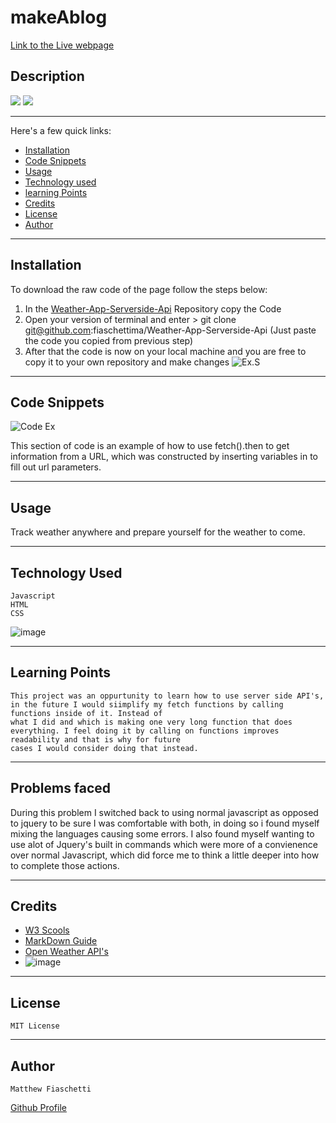 # makeAblog

[Link to the Live webpage](https://fiaschettima.github.io/Weather-App-Serverside-Api/)

## Description



![](./assets/images/workingProductDemo.gif)
![](./assets/images/workingProductDemoMOBIL.gif)


---

Here's a few quick links:

* [Installation](#installation)
* [Code Snippets](#code-snippets)
* [Usage](#usage)
* [Technology used](#technology-used)
* [learning Points](#learning-points)
* [Credits](#credits)
* [License](#license)
* [Author](#author)
---

## Installation

To download the raw code of the page follow the steps below:
1. In the [Weather-App-Serverside-Api](https://github.com/fiaschettima/Weather-App-Serverside-Api/settings/pages) Repository copy the Code               
2. Open your version of terminal and enter > git clone git@github.com:fiaschettima/Weather-App-Serverside-Api (Just paste the code you copied from previous step)
3. After that the code is now on your local machine and you are free to copy it to your own repository and make changes
 ![Ex.S](./assets/images/cloneScreen.png)




---


## Code Snippets
![Code Ex](./assets/images/codeSnippet.png)

This section of code is an example of how to use fetch().then to get information from a URL, which was constructed by inserting variables in 
to fill out url parameters.

---
## Usage 

Track weather anywhere and prepare yourself for the weather to come.

---
## Technology Used
    
    Javascript
    HTML
    CSS
   
 ![image](https://img.shields.io/badge/Bootstrap-563D7C?style=for-the-badge&logo=bootstrap&logoColor=white)

---

## Learning Points
    This project was an oppurtunity to learn how to use server side API's, in the future I would siimplify my fetch functions by calling functions inside of it. Instead of
    what I did and which is making one very long function that does everything. I feel doing it by calling on functions improves readability and that is why for future
    cases I would consider doing that instead.
---
## Problems faced
During this problem I switched back to using normal javascript as opposed to jquery to be sure I was comfortable with both, in doing so i found 
myself mixing the languages causing some errors. I also found myself wanting to use alot of Jquery's built in commands which were more of a convienence over 
normal Javascript, which did force me to think a little deeper into how to complete those actions.

---
## Credits

- [W3 Scools](https://www.w3schools.com/)
- [MarkDown Guide](https://github.com/adam-p/markdown-here/wiki/Markdown-Cheatsheet)
- [Open Weather API's](https://openweathermap.org/)
- ![image](https://img.shields.io/badge/MDN_Web_Docs-black?style=for-the-badge&logo=mdnwebdocs&logoColor=white)


---
## License

    MIT License
---
## Author
    Matthew Fiaschetti 

[Github Profile](https://github.com/fiaschettima)